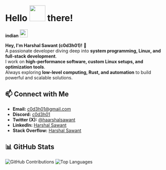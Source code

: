 <h1> Hello <img src="https://emojis.slackmojis.com/emojis/images/1577305505/7373/hand_wave.gif?1577305505" width="50" /> there!</h1>

**indian** <img src="https://github.com/user-attachments/assets/4b40047f-b35b-45e1-9c1f-e114f3a70a2d" width="25" />

**Hey, I'm Harshal Sawant (c0d3h01)!** 🚀  
A passionate developer diving deep into **system programming, Linux, and full-stack development**.  
I work on **high-performance software, custom Linux setups, and optimization tools**.  
Always exploring **low-level computing, Rust, and automation** to build powerful and scalable solutions.  

## **📫 Connect with Me**
- **Email:** [c0d3h01@gmail.com](mailto:c0d3h01@gmail.com)
- **Discord:** [c0d3h01](https://discordapp.com/users/904361015171481610)
- **Twitter (X):** [@haarshalsawant](https://x.com/haarshalsawant)
- **LinkedIn:** [Harshal Sawant](https://www.linkedin.com/in/haarshalsawant/)
- **Stack Overflow:** [Harshal Sawant](https://stackoverflow.com/users/25191608/harshal-sawant)

## **📊 GitHub Stats**
![GitHub Contributions](https://github-readme-stats.vercel.app/api?username=c0d3h01&hide_title=true&hide_rank=true&show_icons=true&include_all_commits=true&count_private=true&disable_animations=false&theme=radical&locale=en&hide_border=true)
![Top Languages](https://github-readme-stats.vercel.app/api/top-langs?username=c0d3h01&locale=en&hide_title=true&layout=compact&card_width=320&langs_count=10&theme=radical&hide_border=true)
